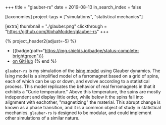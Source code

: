 +++
title = "glauber-rs"
date = 2019-08-13
in_search_index = false

[taxonomies]
project-tags = ["simulations", "statistical mechanics"]

[extra]
thumbnail = "./glauber.png"
clickthrough = "https://github.com/AlphaModder/glauber-rs"
+++

{% project_header2(adjust=-5) %}
- {{badge(path="https://img.shields.io/badge/status-complete-brightgreen")}}
- [on GitHub](https://github.com/AlphaModder/glauber-rs)
{% end %}

`glauber-rs` is my simulation of the [Ising model]("https://en.wikipedia.org/wiki/Ising_model") using Glauber dynamics. The Ising model is a simplified model of a ferromagnet based on a grid of spins, each of which can be up or down, and evolve according to a statistical process. This model replicates the behavior of real ferromagnets in that it exhibits a "Curie temperature." Above this temperature, the spins are mostly independent and display little order, while below it the spins fall into alignment with eachother, "magnetizing" the material. This abrupt change is known as a phase transition, and it is a common object of study in statistical mechanics. `glauber-rs` is designed to be modular, and could implement other simulations of a similar nature.